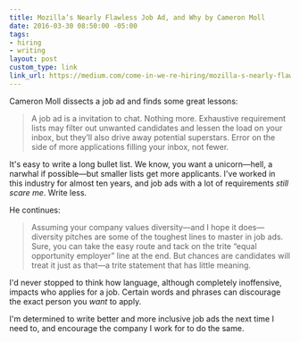 ```yaml
---
title: Mozilla’s Nearly Flawless Job Ad, and Why by Cameron Moll
date: 2016-03-30 08:50:00 -05:00
tags:
- hiring
- writing
layout: post
custom_type: link
link_url: https://medium.com/come-in-we-re-hiring/mozilla-s-nearly-flawless-job-ad-and-why-5b11b3e0489#.ggjteono0
---
```


Cameron Moll dissects a job ad and finds some great lessons:

> A job ad is a invitation to chat. Nothing more. Exhaustive requirement lists may filter out unwanted candidates and lessen the load on your inbox, but they’ll also drive away potential superstars. Error on the side of more applications filling your inbox, not fewer.

It's easy to write a long bullet list. We know, you want a unicorn—hell, a narwhal if possible—but smaller lists get more applicants. I've worked in this industry for almost ten years, and job ads with a lot of requirements *still scare me*. Write less.

He continues:

> Assuming your company values diversity—and I hope it does—diversity pitches are some of the toughest lines to master in job ads. Sure, you can take the easy route and tack on the trite “equal opportunity employer” line at the end. But chances are candidates will treat it just as that—a trite statement that has little meaning.

I'd never stopped to think how language, although completely inoffensive, impacts who applies for a job. Certain words and phrases can discourage the exact person you *want* to apply.

I'm determined to write better and more inclusive job ads the next time I need to, and encourage the company I work for to do the same.
